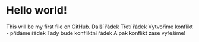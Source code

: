 # Hello world!
This will be my first file on GitHub.
Další řádek
Třetí řádek
Vytvoříme konflikt - přidáme řádek
Tady bude konfliktní řádek
A pak konflikt zase vyřešíme!

